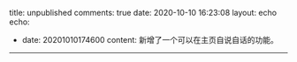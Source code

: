 title: unpublished
comments: true
date: 2020-10-10 16:23:08
layout: echo
echo:
  - date: 20201010174600
    content: 新增了一个可以在主页自说自话的功能。
---
